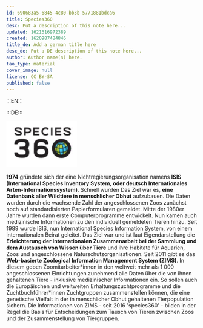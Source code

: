 ```yaml
---
id: 690683a5-6845-4c80-bb3b-5771881bdca6
title: Species360
desc: Put a description of this note here...
updated: 1621616972389
created: 1620987484846
title_de: Add a german title here
desc_de: Put a DE description of this note here...
author: Author name(s) here.
tao_type: material
cover_image: null
license: CC BY-SA
published: false
---
```



:::EN:::


:::DE:::

![Logo der Website species360](images\cmw\species360.JPG)

**1974** gründete sich der eine Nichtregierungsorganisation namens **ISIS (International Species Inventory System, oder deutsch Internationales Arten-Informationssystem)**. Schnell wurden Das Ziel war es, **eine Datenbank aller Wildtiere in menschlicher Obhut** aufzubauen. Die Daten wurden durch die wachsende Zahl der angeschlossenen Zoos zunächst noch auf standardisierten Papierformularen gemeldet. Mitte der 1980er Jahre wurden dann erste Computerprogramme entwickelt. Nun kamen auch medizinische Informationen zu den individuell gemeldeten Tieren hinzu. Seit 1989 wurde ISIS, nun International Species Information System, von einem internationalen Beirat geleitet. Das Ziel war und ist laut Eigendarstellung die **Erleichterung der internationalen Zusammenarbeit bei der Sammlung und dem Austausch von Wissen über Tiere** und ihre Habitate für Aquarien, Zoos und angeschlossene Naturschutzorganisationen.
Seit 2011 gibt es das **Web-basierte Zoological Information Management System (ZIMS)**. In diesem geben Zoomitarbeiter\*innen in den weltweit mehr als 1 000 angeschlossenen Einrichtungen zunehmend alle Daten über die von ihnen gehaltenen Tiere - inklusive medizinischer Informationen ein. So sollen auch die Europäischen und weltweiten Erhaltungszuchtprogramme und die Zuchtbuchführer\*innen Zuchtgruppen zusammenstellen können, die eine genetische Vielfalt in der in menschlicher Obhut gehaltenen Tierpopulation sichern. Die Informationen von ZIMS - seit 2016 'species360' - bilden in der Regel die Basis für Entscheidungen zum Tausch von Tieren zwischen Zoos und der Zusammenstellung von Tiergruppen.

